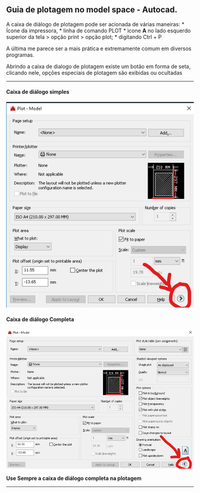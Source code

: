 ## Guia de plotagem no model space - Autocad.

A caixa de diálogo de plotagem pode ser acionada de várias maneiras:
    * Ícone da impressora,
    * linha de comando PLOT
    * ìcone **A** no lado esquerdo superior da tela > opção print > opção plot;
    * digitando Ctrl + P

A última me parece ser a mais prática e extremamente comum em diversos programas.

Abrindo a caixa de dialogo de plotagem existe um botão em forma de seta, clicando nele, opções especiais de plotagem são exibidas ou ocultadas

<hr>

#### Caixa de diálogo simples
![](InkedmodelDiagSimp.jpg)
#### Caixa de diálogo Completa
![](InkedmodelDiagFull.jpg)

**Use Sempre a caixa de diálogo completa na plotagem**

<hr>
